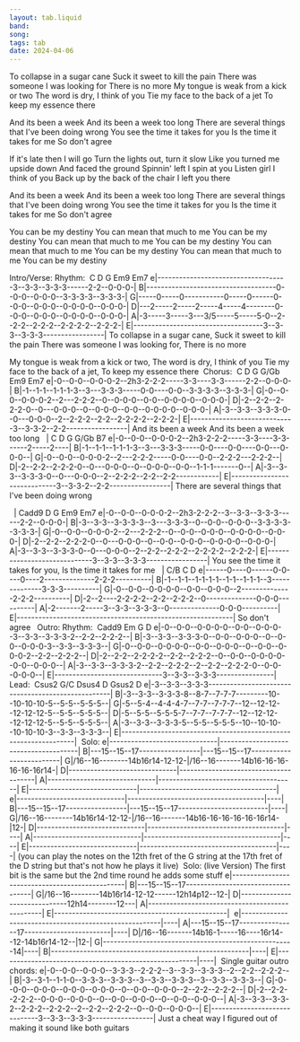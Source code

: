 ```yaml
---
layout: tab.liquid
band:
song:
tags: tab
date: 2024-04-06
---
```

To collapse in a sugar cane
Suck it sweet to kill the pain
There was someone I was looking for
There is no more
My tongue is weak from a kick or two
The word is dry, I think of you
Tie my face to the back of a jet
To keep my essence there

And its been a week
And its been a week too long
There are several things that I've been doing wrong
You see the time it takes for you
Is the time it takes for me
So don't agree

If it's late then I will go
Turn the lights out, turn it slow
Like you turned me upside down
And faced the ground
Spinnin' left I spin at you
Listen girl I think of you
Back up by the back of the chair
I left you there

And its been a week
And its been a week too long
There are several things that I've been doing wrong
You see the time it takes for you
Is the time it takes for me
So don't agree

You can be my destiny
You can mean that much to me
You can be my destiny
You can mean that much to me
You can be my destiny
You can mean that much to me
You can be my destiny
You can mean that much to me
You can be my destiny








Intro/Verse: Rhythm:    C	              D	           G 	        Em9	     Em7 e|------------------------------------3--3-3--3-3-3------2-2--0-0-0-| B|------------------------------------0--0-0--0-0-0--3-3-3-3--3-3-3-| G|-----0-----0-----------0-----0------0--0-0--0-0-0--0-0-0-0--0-0-0-| D|---2-----2-----2-----4-----4--------0--0-0--0-0-0--0-0-0-0--0-0-0-| A|-3-----3-----3---3/5-----5-----5-0--2--2-2--2-2-2--2-2-2-2--2-2-2-| E|------------------------------------3--3-3--3-3-3-----------------| To collapse in a sugar cane, 	    Suck it sweet to kill the pain
There was someone I was looking for,  There is no more

My tongue is weak from a kick or two, The word is dry, I think of you
Tie my face to the back of a jet,     To keep my essence there  Chorus:    C             D	       G     	 G/Gb   Em9       Em7 e|-0--0-0--0-0-0-2--2h3-2-2-2-----3-3----3-3------2-2--0-0-0-| B|-1--1-1--1-1-1-3--3---3-3-3-----0-0----0-0--3-3-3-3--3-3-3-| G|-0--0-0--0-0-0-2--2---2-2-2--0--0-0-0--0-0--0-0-0-0--0-0-0-| D|-2--2-2--2-2-2-0--0---0-0-0--0--0-0-0--0-0--0-0-0-0--0-0-0-| A|-3--3-3--3-3-3-0--0---0-0-0--2--2-2-2--2-2--2-2-2-2--2-2-2-| E|-----------------------------3--3-3-2--2-2-----------------|
And its been a week		And its been a week too long
  | C             D	       G        G/Gb    B7 e|-0--0-0--0-0-0-2--2h3-2-2-2-----3-3----3-3------2-----2----| B|-1--1-1--1-1-1-3--3---3-3-3-----0-0----0-0----0-0---0-0-0--| G|-0--0-0--0-0-0-2--2---2-2-2-----0-0----0-0--2-2-2---2-2-2--| D|-2--2-2--2-2-2-0--0---0-0-0--0--0-0-0--0-0--1-1-1-------0--| A|-3--3-3--3-3-3-0--0---0-0-0--2--2-2-2--2-2--2-2------------| E|-----------------------------3--3-3-2--2-2-----------------|
There are several things 	that I've been doing wrong

  | Cadd9         D	       G    	        Em9       Em7 e|-0--0-0--0-0-0-2--2h3-2-2-2--3--3-3--3-3-3------2-2--0-0-0-| B|-3--3-3--3-3-3-3--3---3-3-3--0--0-0--0-0-0--3-3-3-3--3-3-3-| G|-0--0-0--0-0-0-2--2---2-2-2--0--0-0--0-0-0--0-0-0-0--0-0-0-| D|-2--2-2--2-2-2-0--0---0-0-0--0--0-0--0-0-0--0-0-0-0--0-0-0-| A|-3--3-3--3-3-3-0--0---0-0-0--2--2-2--2-2-2--2-2-2-2--2-2-2-| E|-----------------------------3--3-3--3-3-3-----------------|
You see the time it takes for you, Is the time it takes for me
  | C/B           C              D e|------0----0------0-0----0----2--------------2-2-2----------| B|-1--1-1--1-1-1-1--1-1--1-1-1--3--------------3-3-3----------| G|-0--0-0--0-0-0-0--0-0--0-0-0--2--------------2-2-2----------| D|-2--2----2-2-2-2--2-2--2-2-2--0--------------0-0-0----------| A|-2-------2-----3--3-3--3-3-3--0--------------0-0-0----------| E|------------------------------------------------------------| So don't agree
  Outro: Rhythm:    Cadd9         Em             G             D e|-0--0-0--0-0-0-0--0-0--0-0-0--3--3-3--3-3-3-2--2-2--2-2-2--| B|-3--3-3--3-3-3-0--0-0--0-0-0--0--0-0--0-0-0-3--3-3--3-3-3--| G|-0--0-0--0-0-0-0--0-0--0-0-0--0--0-0--0-0-0-2--2-2--2-2-2--| D|-2--2-2--2-2-2-2--2-2--2-2-2--0--0-0--0-0-0-0--0-0--0-0-0--| A|-3--3-3--3-3-3-2--2-2--2-2-2--2--2-2--2-2-2-0--0-0--0-0-0--| E|------------------------------3--3-3--3-3-3----------------|  Lead:   Csus2 G/C     Dsus4 D         Gsus2               D e|-3--3-3--3-3-3---------------------------------------------------| B|-3--3-3--3-3-3-8--8-7--7-7-7---------10--10-10-10-5--5-5--5-5-5--| G|-5--5-4--4-4-4-7--7-7--7-7-7--12--12-12--12-12-12-5--5-5--5-5-5--| D|-5--5-5--5-5-5-7--7-7--7-7-7--12--12-12--12-12-12-5--5-5--5-5-5--| A|-3--3-3--3-3-3-5--5-5--5-5-5--10--10-10--10-10-10-3--3-3--3-3-3--| E|-----------------------------------------------------------------|  Solo: e|------------------------------|--------------------------------------| B|---15--15--17-----------------|---15--15--17-------------------------| G|/16--16--------14b16r14-12-12-|/16--16-------14b16-16-16-16-16-16r14-| D|------------------------------|--------------------------------------| A|------------------------------|--------------------------------------| E|------------------------------|--------------------------------------|  e|------------------------------|--------------------------------------|----| B|---15--15--17-----------------|---15--15--17-------------------------|----| G|/16--16--------14b16r14-12-12-|/16--16-------14b16-16-16-16-16-16r14-|12\-| D|------------------------------|--------------------------------------|----| A|------------------------------|--------------------------------------|----| E|------------------------------|--------------------------------------|----| (you can play the notes on the 12th fret of the G string at the 17th fret of the D string but that's not how he plays it live)  Solo: (live Version) The first bit is the same but the 2nd time round he adds some stuff e|------------------------------------------------| B|---15--15--17-----------------------------------| G|/16--16--------14b16r14-12-12------12h14p12--12-| D|------------------------------12h14--------12---| A|------------------------------------------------| E|------------------------------------------------|  e|-------------------------------------------------------|----| A|---15--15--17----------------17------------------------|----| D|/16--16-------14b16-1-----16----16r14--12-14b16r14-12--|12\-| G|-----------------------------------------------------14|----| B|-------------------------------------------------------|----| E|-------------------------------------------------------|----|  Single guitar outro chords: e|-0--0-0--0-0-0--3-3-3--2-2-2--3--3-3--3-3-3--2--2-2--2-2-2--| B|-3--3-1--1-1-0--3-3-3--3-3-3--3--3-3--3-3-3--3--3-3--3-3-3--| G|-0--0-0--0-0-0--0-0-0--0-0-0--0--0-0--0-0-0--2--2-2--2-2-2--| D|-2--2-2--2-2-2--0-0-0--0-0-0--0--0-0--0-0-0--0--0-0--0-0-0--| A|-3--3-3--3-3-2--2-2-2--2-2-2--2--2-2--2-2-2--0--0-0--0-0-0--| E|------------------------------3--3-3--3-3-3-----------------| Just a cheat way I figured out of making it sound like both guitars

